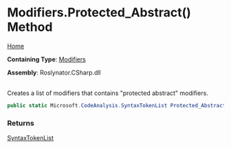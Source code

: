 # Modifiers\.Protected\_Abstract\(\) Method

[Home](../../../../README.md)

**Containing Type**: [Modifiers](../README.md)

**Assembly**: Roslynator\.CSharp\.dll

\
Creates a list of modifiers that contains "protected abstract" modifiers\.

```csharp
public static Microsoft.CodeAnalysis.SyntaxTokenList Protected_Abstract()
```

### Returns

[SyntaxTokenList](https://docs.microsoft.com/en-us/dotnet/api/microsoft.codeanalysis.syntaxtokenlist)

